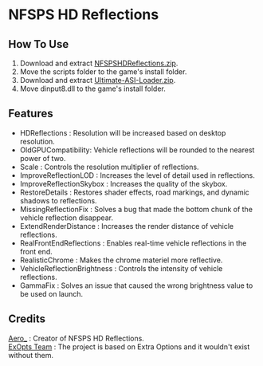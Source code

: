 # NFSPS HD Reflections

## How To Use  
1. Download and extract [NFSPSHDReflections.zip](https://github.com/AeroWidescreen/NFSPSHDReflections/releases).  
2. Move the scripts folder to the game's install folder.  
3. Download and extract [Ultimate-ASI-Loader.zip](https://github.com/ThirteenAG/Ultimate-ASI-Loader/releases).  
4. Move dinput8.dll to the game's install folder.  

## Features
- HDReflections : Resolution will be increased based on desktop resolution.  
- OldGPUCompatibility: Vehicle reflections will be rounded to the nearest power of two.  
- Scale : Controls the resolution multiplier of reflections.  
- ImproveReflectionLOD : Increases the level of detail used in reflections.  
- ImproveReflectionSkybox : Increases the quality of the skybox.  
- RestoreDetails : Restores shader effects, road markings, and dynamic shadows to reflections. 
- MissingReflectionFix : Solves a bug that made the bottom chunk of the vehicle reflection disappear.  
- ExtendRenderDistance : Increases the render distance of vehicle reflections.  
- RealFrontEndReflections : Enables real-time vehicle reflections in the front end. 
- RealisticChrome : Makes the chrome materiel more reflective.  
- VehicleReflectionBrightness : Controls the intensity of vehicle reflections. 
- GammaFix : Solves an issue that caused the wrong brightness value to be used on launch. 

## Credits
[Aero_](https://github.com/AeroWidescreen) : Creator of NFSPS HD Reflections.  
[ExOpts Team](https://github.com/ExOptsTeam/) : The project is based on Extra Options and it wouldn't exist without them.
